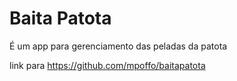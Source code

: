 # Baita Patota

É um app para gerenciamento das peladas da patota

link para https://github.com/mpoffo/baitapatota
